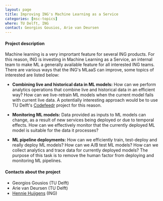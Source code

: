 ```yaml
---
layout: page
title: Improving ING's Machine Learning as a Service
categories: [msc-topics]
where: TU Delft, ING
contact: Georgios Gousios, Arie van Deursen
---
```


#### Project description

Machine learning is a very imprortant feature for several ING products. For
this reason, ING is investing in Machine Learning as a Service, an internal
team to make ML a generally available feature for all interested ING teams.
There are various ways that the ING's MLaaS can improve, some topics of
interested are listed below:

- **Combining live and historical data in ML models:** How can we perform
  analytics operations that combine live and historical data in an efficient
  way? How can we live-retrain ML models when the current model fails with
  current live data.  A potentially interesting approach would be to use TU
  Delft's [Codefeedr](http://codefeedr.org) project for this reason.

- **Monitoring ML models:** Data provided as inputs to ML models can change, as
  a result of new services being deployed or due to temporal effects. How can we
  effectively monitor that the currently deployed ML model is suitable for the
  data it processes?

- **ML pipeline deployments:** How can we efficiently train, test-deploy and
  really deploy ML models? How can we A/B test ML models? How can we collect
  analytics and trace data for currently deployed models? The purpose of this
  task is to remove the human factor from deploying and monitoring ML pipelines.

#### Contacts about the project

* Georgios Gousios (TU Delft)
* Arie van Deursen (TU Delft)
* [Hennie Huijgens](mailto:hennie.huijgens@ing.com) (ING)

